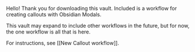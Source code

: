 Hello! Thank you for downloading this vault. Included is a workflow for creating callouts with Obsidian Modals.

This vault may expand to include other workflows in the future, but for now, the one workflow is all that is here.

For instructions, see [[New Callout workflow]].

